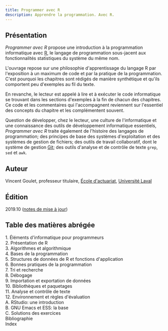```yaml
---
title: Programmer avec R
description: Apprendre la programmation. Avec R.
---
```


## Présentation

*Programmer avec R* propose une introduction à la programmation
informatique avec [R](https://www.r-project.org), le langage de
programmation sous-jacent aux fonctionnalités statistiques du système
du même nom.

L'ouvrage repose sur une philosophie d'apprentissage du langage
R par l'exposition à un maximum de code et par la pratique de la
programmation. C'est pourquoi les chapitres sont rédigés de manière
synthétique et qu'ils comportent peu d'exemples au fil du texte. 

En revanche, le lecteur est appelé à lire et à exécuter le code
informatique se trouvant dans les sections d'exemples à la fin de
chacun des chapitres. Ce code et les commentaires qui l'accompagnent
reviennent sur l'essentiel des concepts du chapitre et les
complémentent souvent.

Question de développer, chez le lecteur, une culture de l'informatique
et une connaissance des outils de développement informatique
essentiels, *Programmer avec R* traite également de l'histoire des
langages de programmation; des principes de base des systèmes
d'exploitation et des systèmes de gestion de fichiers; des outils de
travail collaboratif, dont le système de gestion
[Git](https://git-scm.com); des outils d'analyse et de contrôle de
texte `grep`, `sed` et `awk`.

## Auteur

Vincent Goulet, professeur titulaire, [École d'actuariat](https://www.act.ulaval.ca), [Université Laval](https://ulaval.ca)

## Édition

2019.10 ([notes de mise à jour](https://gitlab.com/vigou3/programmer-avec-r/tags/v2019.10/))

## Table des matières abrégée

1\. Éléments d'informatique pour programmeurs  
2\. Présentation de R  
3\. Algorithmes et algorithmique  
4\. Bases de la programmation  
5\. Structures de données de R et fonctions d'application  
6\. Bonnes pratiques de la programmation  
7\. Tri et recherche  
8\. Débogage  
9\. Importation et exportation de données  
10\. Bibliothèques et paquetages  
11\. Analyse et contrôle de texte  
12\. Environnement et règles d'évaluation  
A. RStudio: une introduction  
B. GNU Emacs et ESS: la base  
C. Solutions des exercices  
Bibliographie  
Index
